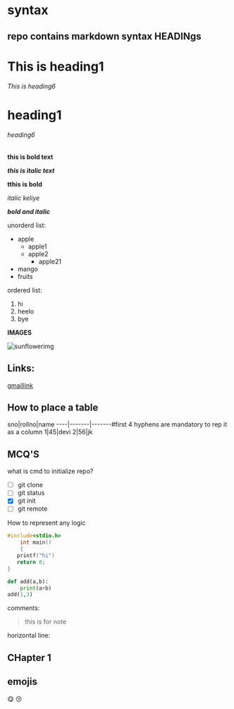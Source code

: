 # syntax
repo contains markdown syntax
HEADINgs
-
<h1>This is heading1</h1>
<h6>This is heading6</h6>

#  heading1
###### heading6

<b>this is bold text
  
<i>this is italic text</i></b>

**tthis is bold**

*italic keliye*

***bold and italic***

unorderd list:
- apple
  - apple1
  - apple2
    - apple21
- mango
- fruits

ordered list:
1. hi
2. heelo
3. bye

**IMAGES**
<img src="https://images.pexels.com/photos/1169084/pexels-photo-1169084.jpeg?auto=compress&cs=tinysrgb&dpr=1&w=500" alt="">

![sunflowerimg](https://images.pexels.com/photos/1169084/pexels-photo-1169084.jpeg?auto=compress&cs=tinysrgb&dpr=1&w=500)

Links:
---
[gmaillink](https://www.google.com/intl/en-GB/gmail/about/#)

How to place a table
----
sno|rollno|name
----|-------|-------#first 4 hyphens are mandatory to rep it as a column
1|45|devi
2|56|jk

MCQ'S
-------
what is cmd to initialize repo?

- [ ] git clone
- [ ] git status
- [x] git init
- [ ] git remote

How to represent any logic
```c
#include<stdio.h>
    int main()
    {
   printf("hi")
   return 0;
}
```

```python
def add(a,b):
    print(a+b)
add(1,3)
```

comments:

>this is for note

horizontal line:

CHapter 1
----

emojis
-----
:yum:
:kissing_closed_eyes:








